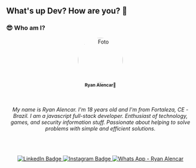 ## What's up Dev? How are you? 👋

### 😎 Who am I?

<p align="center">
    <img 
        style="border-radius: 50%;" 
        src="https://avatars.githubusercontent.com/u/31630354?s=400&u=2c702d715553d4d0f471064b1511fc9324417273&v=4" 
        width="120px;" 
        alt="Foto">
    <br/>
    <sub><b>Ryan Alencar🖖</b></sub>
</p>
</br>
<h6 align="center">
    My name is Ryan Alencar. I'm 18 years old and I'm from Fortaleza, CE - Brazil. I am a javascript full-stack developer. Enthusiast of technology, games, and security information stuff. Passionate about helping to solve problems with simple and efficient solutions.
</h6>

<br/>
<p align="center">
<a href="https://www.linkedin.com/in/ryan-a-a3559a12b/">
  <img alt="LinkedIn Badge" src="https://img.shields.io/badge/-LinkedIn-blue?&logo=Linkedin&logoColor=fefefe"/>
</a>
<a href="https://www.instagram.com/ryanalencar_1701">
  <img alt="Instagram Badge" src="https://img.shields.io/badge/-Instagram-8134af?&logoColor=fefefe&logo=instagram"/>
</a> 
<a href="https://api.whatsapp.com/send?phone=5585997178366&text=Ol%C3%A1,%20vim%20pelo%20seu%20perfil%20do%20gitHub.">
  <img alt="Whats App - Ryan Alencar" src="https://img.shields.io/badge/-Ryan%20Alencar-%2325D366?&logo=whatsapp&logoColor=white"/>
</a>
</p>
